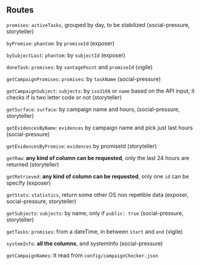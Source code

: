 ## Routes 


`promises`:
    `activeTasks`, grouped by day, to be stabilized (social-pressure, storyteller)

`byPromise`:
    `phantom`: by `promiseId` (exposer)

`bySubjectLast`:
    `phantom`: by `subjectId` (exposer)

`doneTask`:
    `promises`: by `vantagePoint` and `promiseId` (vigile)

`getCampaignPromises`:
    `promises`: by `taskName` (social-pressure)

`getCampaignSubject`:
    `subjects`: by `iso3166` or `name` based on the API input; it checks if is two letter code or not (storyteller)

`getSurface`:
    `surface`: by campaign name and hours, (social-pressure, storyteller)

`getEvidencesByName`:
    `evidences` by campaign name and pick just last hours (social-pressure)

`getEvidencesByPromise`:
    `evidences` by promiseId (storyteller)

`getRaw`:
    **any kind of column can be requested**, only the last 24 hours are returned (storyteller)

`getRetrieved`:
    **any kind of column can be requested**, only one `id` can be specify (exposer)

`getStats`:
    `statistics`, return some other OS non repetible data (exposer, social-pressure, storyteller)

`getSubjects`:
    `subjects`: by name, only if `public: true` (social-pressure, storyteller)

`getTasks`:
    `promises`: from a dateTime, in between `start` and `end` (vigile)

`systemInfo`:
    **all the columns**, and systemInfo (social-pressure)

`getCampaignNames`:
    It read from `config/campaignChecker.json`


